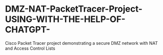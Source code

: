 # DMZ-NAT-PacketTracer-Project-USING-WITH-THE-HELP-OF-CHATGPT-
Cisco Packet Tracer project demonstrating a secure DMZ network with NAT and Access Control Lists
